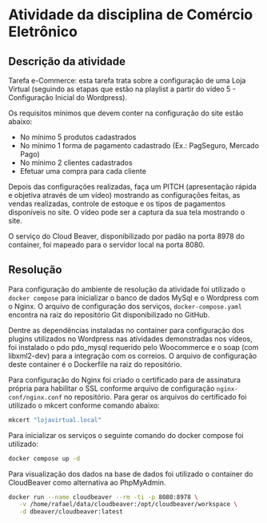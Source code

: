 # Atividade da disciplina de Comércio Eletrônico

## Descrição da atividade

Tarefa e-Commerce: esta tarefa trata sobre a configuração de uma Loja Virtual (seguindo as etapas que estão na playlist a partir do vídeo 5 - Configuração Inicial do Wordpress). 

Os requisitos mínimos que devem conter na configuração do site estão abaixo:

- No mínimo 5 produtos cadastrados
- No mínimo 1 forma de pagamento cadastrado (Ex.: PagSeguro, Mercado Pago)
- No mínimo 2 clientes cadastrados
- Efetuar uma compra para cada cliente

Depois das configurações realizadas, faça um PITCH (apresentação rápida e objetiva através de um vídeo) mostrando as configurações feitas, as vendas realizadas, controle de estoque e os tipos de pagamentos disponíveis no site. O vídeo pode ser a captura da sua tela mostrando o site.
       
O serviço do Cloud Beaver, disponibilizado por padão na porta 8978 do container, foi mapeado para o servidor local na porta 8080.

## Resolução

Para configuração do ambiente de resolução da atividade foi utilizado o `docker compose` para inicializar o banco de dados MySql e o Wordpress com o Nginx. O arquivo de configuração dos serviços, `docker-compose.yaml` encontra na raiz do repositório Git disponibilizado no GitHub.

Dentre as dependências instaladas no container para configuração dos plugins utilizados no Wordpress nas atividades demonstradas nos vídeos, foi instalado o pdo pdo_mysql requerido pelo Woocommerce e o soap (com libxml2-dev) para a integração com os correios. O arquivo de configuração deste container é o Dockerfile na raiz do repositório.

Para configuração do Nginx foi criado o certificado para de assinatura própria para habilitar o SSL conforme arquivo de configuração `nginx-conf/nginx.conf` no repositório.
Para gerar os arquivos do certificado foi utilizado o mkcert conforme comando abaixo:

```bash
mkcert "lojavirtual.local"
```

Para inicializar os serviços o seguinte comando do docker compose foi utilizado:

```bash
docker compose up -d
```

Para visualização dos dados na base de dados foi utilizado o container do CloudBeaver como alternativa ao PhpMyAdmin.

```bash
docker run --name cloudbeaver --rm -ti -p 8080:8978 \
   -v /home/rafael/data/cloudbeaver:/opt/cloudbeaver/workspace \
   -d dbeaver/cloudbeaver:latest
```